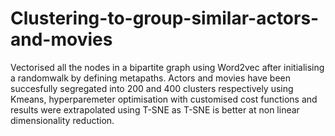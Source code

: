 # Clustering-to-group-similar-actors-and-movies
Vectorised all the nodes in a bipartite graph using Word2vec after initialising a randomwalk by defining metapaths. Actors and movies have been succesfully segregated
into 200 and 400 clusters respectively using Kmeans, hyperparemeter optimisation with customised cost functions and results were extrapolated using T-SNE as T-SNE is better at non linear dimensionality reduction. 
